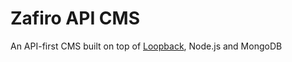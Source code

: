 # Zafiro API CMS

An API-first CMS built on top of [Loopback](http://loopback.io), Node.js and MongoDB
